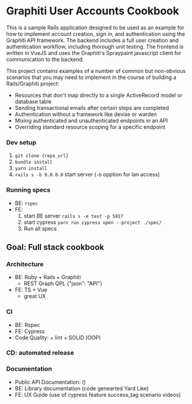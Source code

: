 # Graphiti User Accounts Cookbook

This is a sample Rails application designed to be used as an example
for how to implement account creation, sign in, and authentication
using the Graphiti API framework. The backend includes a full user
creation and authentication workflow, including thorough unit testing.
The frontend is written in VueJS and uses the Graphiti's Spraypaint
javascript client for communication to the backend.

This project contains examples of a number of common but non-obvious
scenarios that you may need to implement in the course of building a
Rails/Graphiti project:

- Resources that don't map directly to a single ActiveRecord model
  or database table
- Sending transactional emails after certain steps are completed
- Authentication without a framework like devise or warden
- Mixing authenticated and unauthenticated endpoints in an API
- Overriding standard resource scoping for a specific endpoint

### Dev setup

1. `git clone {repo_url}`
2. `bundle install`
3. `yarn install`
4. `rails s -b 0.0.0.0` start server (`-b` opption for lan access)

### Running specs

- BE: `rspec`
- FE:
  1. start BE server `rails s -e test -p 5017`
  2. start cypress `yarn run cypress open --project ./spec/`
  3. Run all specs

## Goal: Full stack cookbook

### Architecture

- BE: Ruby + Rails + Graphiti
  - REST Graph QPL {"json": "API"}
- FE: TS + Vue
  - great UX

### CI

- BE: Rspec
- FE: Cypress
- Code Quality: + lint + SOLID (OOP)

### CD: automated release

### Documentation

- Public API Documentation: ()
- BE: Library documentation (code genearted Yard Like)
- FE: UX Guide (use of cypress feature success_tag scenario videos)
